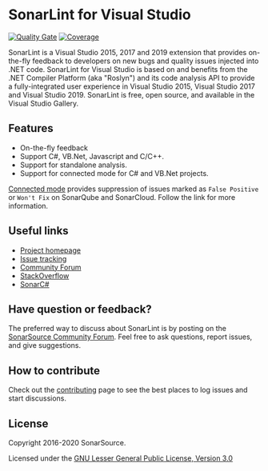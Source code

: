 # SonarLint for Visual Studio

[![Quality Gate](https://next.sonarqube.com/sonarqube/api/project_badges/measure?project=sonarlint-visualstudio&metric=alert_status)](https://next.sonarqube.com/sonarqube/dashboard?id=sonarlint-visualstudio)
[![Coverage](https://next.sonarqube.com/sonarqube/api/project_badges/measure?project=sonarlint-visualstudio&metric=coverage)](https://next.sonarqube.com/sonarqube/component_measures/domain/Coverage?id=sonarlint-visualstudio)


SonarLint is a Visual Studio 2015, 2017 and 2019 extension that provides on-the-fly feedback to developers on new bugs and
quality issues injected into .NET code. SonarLint for Visual Studio is based on and benefits from the .NET Compiler
Platform (aka "Roslyn") and its code analysis API to provide a fully-integrated user experience in Visual Studio 2015, Visual Studio 2017 and Visual Studio 2019.
SonarLint is free, open source, and available in the Visual Studio Gallery.

## Features
* On-the-fly feedback
* Support C#, VB.Net, Javascript and C/C++.
* Support for standalone analysis.
* Support for connected mode for C# and VB.Net projects.

[Connected mode](https://github.com/SonarSource/sonarlint-visualstudio/wiki/Connected-Mode) provides suppression of issues marked as `False Positive` or `Won't Fix` on SonarQube and SonarCloud. Follow the link for more information.

## Useful links
* [Project homepage](https://redirect.sonarsource.com/doc/sonar-visualstudio.html)
* [Issue tracking](https://github.com/SonarSource/sonarlint-visualstudio/issues)
* [Community Forum](https://community.sonarsource.com/)
* [StackOverflow](https://stackoverflow.com/questions/tagged/sonarlint-vs)
* [SonarC#](https://github.com/SonarSource/sonar-csharp)

## Have question or feedback?

The preferred way to discuss about SonarLint is by posting on the [SonarSource Community Forum](https://community.sonarsource.com). Feel free to ask questions, report issues, and give suggestions.

## How to contribute

Check out the [contributing](CONTRIBUTING.md) page to see the best places to log issues and start discussions.

## License

Copyright 2016-2020 SonarSource.

Licensed under the [GNU Lesser General Public License, Version 3.0](http://www.gnu.org/licenses/lgpl.txt)
